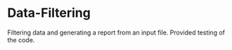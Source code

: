# Data-Filtering
Filtering data and generating a report from an input file. Provided testing of the code.
